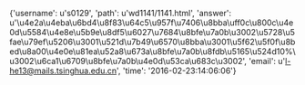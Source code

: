 {'username': u's0129', 'path': u'wd1141/1141.html', 'answer': u'\u4e2a\u4eba\u6bd4\u8f83\u64c5\u957f\u7406\u8bba\uff0c\u800c\u4e0d\u5584\u4e8e\u5b9e\u8df5\u6027\u7684\u8bfe\u7a0b\u3002\u5728\u5fae\u79ef\u5206\u3001\u521d\u7b49\u6570\u8bba\u3001\u5f62\u5f0f\u8bed\u8a00\u4e0e\u81ea\u52a8\u673a\u8bfe\u7a0b\u8fdb\u5165\u524d10%\u3002\u6ca1\u6709\u8bfe\u7a0b\u4e0d\u53ca\u683c\u3002', 'email': u'l-he13@mails.tsinghua.edu.cn', 'time': '2016-02-23:14:06:06'}